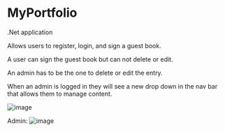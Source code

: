 # MyPortfolio
.Net application

Allows users to register, login, and sign a guest book.

A user can sign the guest book but can not delete or edit. 

An admin has to be the one to delete or edit the entry. 

When an admin is logged in they will see a new drop down in the nav bar that allows them to manage content.


![image](https://user-images.githubusercontent.com/23207314/173685302-aaeff482-dbaf-4753-866b-d10a03151775.png)

Admin:
![image](https://user-images.githubusercontent.com/23207314/173686104-b92b3047-4b54-46b7-9045-c81082476dee.png)

